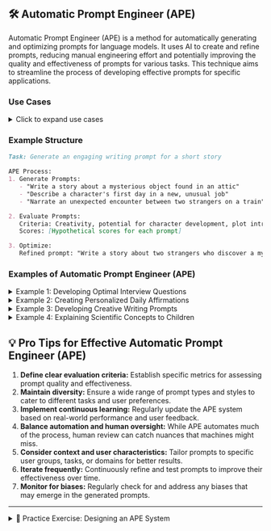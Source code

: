 ## 🛠️ Automatic Prompt Engineer (APE)

Automatic Prompt Engineer (APE) is a method for automatically generating and optimizing prompts for language models. It uses AI to create and refine prompts, reducing manual engineering effort and potentially improving the quality and effectiveness of prompts for various tasks. This technique aims to streamline the process of developing effective prompts for specific applications.

### Use Cases

<details>
<summary>Click to expand use cases</summary>

1. **Optimizing prompts for specific tasks or domains:** Enhances performance in targeted applications
2. **Improving model performance across various applications:** Generates more effective prompts for diverse use cases
3. **Generating diverse approaches to complex problems:** Creates multiple prompt strategies for challenging tasks

</details>

### Example Structure

```markdown
Task: Generate an engaging writing prompt for a short story

APE Process:
1. Generate Prompts:
   - "Write a story about a mysterious object found in an attic"
   - "Describe a character's first day in a new, unusual job"
   - "Narrate an unexpected encounter between two strangers on a train"

2. Evaluate Prompts:
   Criteria: Creativity, potential for character development, plot intrigue
   Scores: [Hypothetical scores for each prompt]

3. Optimize:
   Refined prompt: "Write a story about two strangers who discover a mysterious object in an attic during their first day at an unusual job"
```

### Examples of Automatic Prompt Engineer (APE)

<details>
<summary>Example 1: Developing Optimal Interview Questions</summary>

```markdown
Use APE to create an effective set of interview questions for hiring software engineers:

1. Initial generation:
   - Utilize the question categories: Technical Depth, Problem Solving, and Cultural Fit
   - Generate multiple sets of questions, each containing one question per category

2. Evaluation:
   Assess each question set based on:
   - Technical depth (e.g., OOP concepts, design patterns)
   - Problem-solving approach (e.g., algorithmic thinking, creative solutions)
   - Cultural fit alignment (e.g., teamwork, communication skills)

3. Refinement:
   - Analyze high-performing questions and identify common characteristics
   - Generate new questions that incorporate these successful elements

4. Testing:
   - Conduct mock interviews using the refined question sets
   - Gather feedback from both interviewers and interviewees

5. Iteration:
   - Use machine learning algorithms to analyze interview outcomes
   - Continuously update the question pool based on performance metrics
   - Periodically introduce new questions to maintain relevance and prevent overfitting
```

</details>

<details>
<summary>Example 2: Creating Personalized Daily Affirmations</summary>

```markdown
Apply APE to develop personalized daily affirmations:

1. Initial generation:
   - Create a diverse pool of affirmations addressing common themes (e.g., capability, resilience, growth)
   - Generate personalized affirmations by combining general statements with specific user goals

2. Evaluation:
   Assess each affirmation based on:
   - Alignment with user's goals and personality
   - Positivity and empowerment level
   - Clarity and memorability

3. Refinement:
   - Analyze high-impact affirmations and identify effective patterns
   - Generate new affirmations that incorporate these successful elements
   - Tailor affirmations to address user's specific goals (e.g., productivity, skill improvement)

4. Testing:
   - Present refined affirmations to users for a trial period
   - Gather user feedback on perceived effectiveness and emotional response

5. Optimization:
   - Employ machine learning algorithms to analyze user engagement and reported mood changes
   - Continuously update the affirmation pool based on user response and effectiveness
   - Implement a system for dynamically adjusting affirmations based on user's evolving goals and preferences
```

</details>

<details>
<summary>Example 3: Developing Creative Writing Prompts</summary>

```markdown
Use APE to create optimal prompts for generating creative writing ideas:

1. Initial generation:
   - Create a diverse pool of writing prompts covering various themes and genres
   - Generate multiple sets of prompts, ensuring variety in story elements (e.g., characters, settings, conflicts)

2. Evaluation:
   Assess each prompt based on:
   - Originality and uniqueness
   - Potential for character development
   - Flexibility for various writing styles

3. Refinement:
   - Analyze high-scoring prompts and identify common successful elements
   - Generate new prompts that incorporate these effective features
   - Combine elements from different successful prompts to create hybrid versions

4. Testing:
   - Present refined prompts to a sample audience of writers
   - Collect feedback on inspiration level, ease of use, and story potential

5. Iteration:
   - Use natural language processing to analyze stories generated from the prompts
   - Continuously update the prompt pool based on engagement metrics and story quality
   - Periodically introduce entirely new prompt types to maintain freshness and challenge writers
```

</details>

<details>
<summary>Example 4: Explaining Scientific Concepts to Children</summary>

```markdown
Employ APE to create ideal prompts for explaining complex scientific concepts to children:

1. Initial generation:
   - Develop a range of prompts for explaining various scientific concepts
   - Create multiple versions of each explanation, varying in complexity and approach

2. Evaluation:
   Assess each prompt based on:
   - Clarity and simplicity of explanation
   - Use of relatable examples or analogies
   - Engagement factor for children

3. Refinement:
   - Analyze top-performing prompts and identify effective communication strategies
   - Generate new prompts that incorporate these successful elements
   - Adapt prompts to include relatable examples and analogies for children

4. Testing:
   - Present refined prompts to a diverse group of children
   - Gather feedback through comprehension tests and engagement metrics

5. Optimization:
   - Use machine learning to analyze children's responses and learning outcomes
   - Continuously update the prompt pool based on effectiveness and retention rates
   - Implement a system for dynamically adjusting explanations based on individual child's age, interests, and prior knowledge
```

</details>

## 💡 Pro Tips for Effective Automatic Prompt Engineer (APE)

1. **Define clear evaluation criteria:** Establish specific metrics for assessing prompt quality and effectiveness.
2. **Maintain diversity:** Ensure a wide range of prompt types and styles to cater to different tasks and user preferences.
3. **Implement continuous learning:** Regularly update the APE system based on real-world performance and user feedback.
4. **Balance automation and human oversight:** While APE automates much of the process, human review can catch nuances that machines might miss.
5. **Consider context and user characteristics:** Tailor prompts to specific user groups, tasks, or domains for better results.
6. **Iterate frequently:** Continuously refine and test prompts to improve their effectiveness over time.
7. **Monitor for biases:** Regularly check for and address any biases that may emerge in the generated prompts.

---

<details>
<summary>📝 Practice Exercise: Designing an APE System</summary>

1. Choose a specific task or domain for which you want to generate optimized prompts (e.g., language learning exercises, customer service chatbot responses, or product description generation).

2. Define the goals of your APE system and list 3-5 key criteria for evaluating prompt effectiveness in your chosen domain.

3. Outline the main components of your APE system:
   a. Prompt generation module: Describe how it will create initial prompts
   b. Evaluation module: Explain how it will assess prompt quality based on your criteria
   c. Refinement module: Describe how it will improve prompts based on evaluation results
   d. Testing and feedback module: Explain how you'll gather and incorporate real-world performance data

4. Create a sample set of 5-10 initial prompts that your system might generate for your chosen task.

5. Develop a simple scoring system for your evaluation criteria and demonstrate how you would score your sample prompts.

6. Describe the refinement process: How would your system improve low-scoring prompts or combine elements of high-scoring ones?

7. Outline a plan for testing refined prompts and collecting user feedback.

</details>
